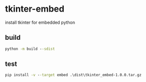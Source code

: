 # tkinter-embed

install tkinter for embedded python

## build

```cmd
python -m build --sdist
```


## test

```cmd
pip install -v --target embed .\dist\tkinter_embed-1.0.0.tar.gz
```
